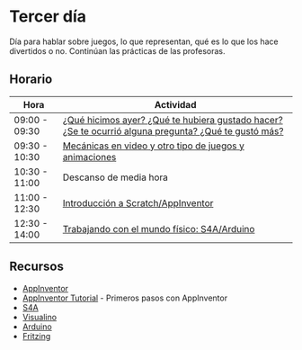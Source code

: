 # Tercer día

Día para hablar sobre juegos, lo que representan, qué es lo que los
hace divertidos o no. Continúan las prácticas de las profesoras. 

## Horario

| Hora          | Actividad                                                                |
| ------------- | -------------------------------------------------------------------------|
| 09:00 - 09:30 | [¿Qué hicimos ayer? ¿Qué te hubiera gustado hacer? ¿Se te ocurrió alguna pregunta? ¿Qué te gustó más?](../fichas/dia-2/repaso.md) | 
| 09:30 - 10:30 | [Mecánicas en video y otro tipo de juegos y animaciones](../fichas/dia-3/mecanicas-de-juego.md) |
| 10:30 - 11:00 | Descanso de media hora  | 
| 11:00 - 12:30 | [Introducción a Scratch/AppInventor](../fichas/dia-3/appinventor.md) |
| 12:30 - 14:00 | [Trabajando con el mundo físico: S4A/Arduino](../fichas/dia-3/arduino.md) |

## Recursos

- [AppInventor](http://www.appinventor.org)
- [AppInventor Tutorial](http://appinventor.mit.edu/explore/ai2/beginner-videos.html) - Primeros pasos con AppInventor
- [S4A](http://s4a.cat)
- [Visualino](http://www.visualino.net)
- [Arduino](https://www.arduino.cc)
- [Fritzing](http://fritzing.org)

